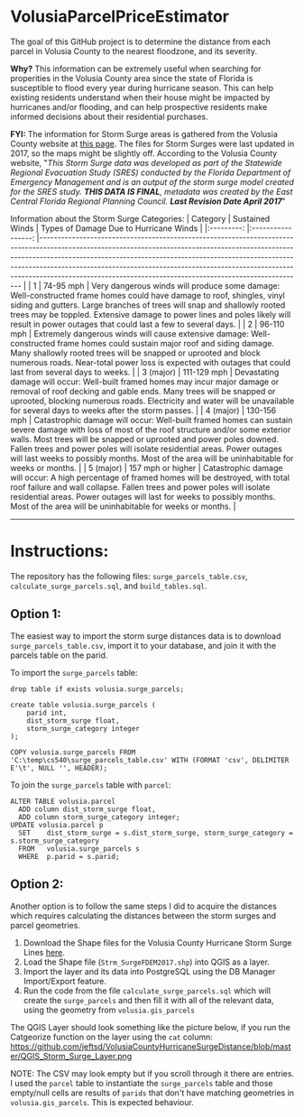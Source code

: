 # VolusiaParcelPriceEstimator
The goal of this GitHub project is to determine the distance from each parcel in Volusia County to the nearest floodzone, and its severity. 

**Why?** This information can be extremely useful when searching for properities in the Volusia County area since the state of Florida is susceptible to flood every year during hurricane season. This can help existing residents understand when their house might be impacted by hurricanes and/or flooding, and can help prospective residents make informed decisions about their residential purchases.

**FYI:** The information for Storm Surge areas is gathered from the Volusia County website at [this page](http://maps.vcgov.org/gis/download/shapes.htm). The files for Storm Surges were last updated in 2017, so the maps might be slightly off. According to the Volusia County website, "*This Storm Surge data was developed as part of the Statewide Regional Evacuation Study (SRES) conducted by the Florida Department of Emergency Management and is an output of the storm surge model created for the SRES study. **THIS DATA IS FINAL**, metadata was created by the East Central Florida Regional Planning Council. **Last Revision Date April 2017***"

Information about the Storm Surge Categories:
|  Category 	|  Sustained Winds  	| Types of Damage Due to Hurricane Winds                                                                                                                                                                                                                                                                                                                                                          	|
|:---------:	|:-----------------:	|-------------------------------------------------------------------------------------------------------------------------------------------------------------------------------------------------------------------------------------------------------------------------------------------------------------------------------------------------------------------------------------------------	|
|     1     	|     74-95 mph     	| Very dangerous winds will produce some damage: Well-constructed frame homes could have damage to roof, shingles, vinyl siding and gutters. Large branches of trees will snap and shallowly rooted trees may be toppled. Extensive damage to power lines and poles likely will result in power outages that could last a few to several days.                                                    	|
|     2     	|     96-110 mph    	| Extremely dangerous winds will cause extensive damage: Well-constructed frame homes could sustain major roof and siding damage. Many shallowly rooted trees will be snapped or uprooted and block numerous roads. Near-total power loss is expected with outages that could last from several days to weeks.                                                                                    	|
| 3 (major) 	|    111-129 mph    	| Devastating damage will occur: Well-built framed homes may incur major damage or removal of roof decking and gable ends. Many trees will be snapped or uprooted, blocking numerous roads. Electricity and water will be unavailable for several days to weeks after the storm passes.                                                                                                           	|
| 4 (major) 	|    130-156 mph    	| Catastrophic damage will occur: Well-built framed homes can sustain severe damage with loss of most of the roof structure and/or some exterior walls. Most trees will be snapped or uprooted and power poles downed. Fallen trees and power poles will isolate residential areas. Power outages will last weeks to possibly months. Most of the area will be uninhabitable for weeks or months. 	|
| 5 (major) 	| 157 mph or higher 	| Catastrophic damage will occur: A high percentage of framed homes will be destroyed, with total roof failure and wall collapse. Fallen trees and power poles will isolate residential areas. Power outages will last for weeks to possibly months. Most of the area will be uninhabitable for weeks or months.                                                                                  	|

***

# Instructions:
The repository has the following files: `surge_parcels_table.csv`, `calculate_surge_parcels.sql`, and `build_tables.sql`.

## Option 1:
The easiest way to import the storm surge distances data is to download `surge_parcels_table.csv`, import it to your database, and join it with the parcels table on the parid.

To import the `surge_parcels` table:
```postgres
drop table if exists volusia.surge_parcels;

create table volusia.surge_parcels (
	parid int, 
	dist_storm_surge float, 
	storm_surge_category integer
);

COPY volusia.surge_parcels FROM 'C:\temp\cs540\surge_parcels_table.csv' WITH (FORMAT 'csv', DELIMITER E'\t', NULL '', HEADER);
```

To join the `surge_parcels` table with `parcel`:
```postgres
ALTER TABLE volusia.parcel
  ADD column dist_storm_surge float,
  ADD column storm_surge_category integer;
UPDATE volusia.parcel p
  SET    dist_storm_surge = s.dist_storm_surge, storm_surge_category = s.storm_surge_category
  FROM   volusia.surge_parcels s
  WHERE  p.parid = s.parid;
```



## Option 2:
Another option is to follow the same steps I did to acquire the distances which requires calculating the distances between the storm surges and parcel geometries.

1. Download the Shape files for the Volusia County Hurricane Storm Surge Lines [here](http://maps.vcgov.org/gis/download/shpfiles/stormsurge.zip).
2. Load the Shape file (`Strm_SurgeFDEM2017.shp`) into QGIS as a layer.
3. Import the layer and its data into PostgreSQL using the DB Manager Import/Export feature.
4. Run the code from the file `calculate_surge_parcels.sql` which will create the `surge_parcels` and then fill it with all of the relevant data, using the geometry from `volusia.gis_parcels`

The QGIS Layer should look something like the picture below, if you run the Catgeorize function on the layer using the `cat` column:
https://github.com/jeftsd/VolusiaCountyHurricaneSurgeDistance/blob/master/QGIS_Storm_Surge_Layer.png

NOTE: The CSV may look empty but if you scroll through it there are entries. I used the `parcel` table to instantiate the `surge_parcels` table and those empty/null cells are results of `parids` that don't have matching geometries in `volusia.gis_parcels`. This is expected behaviour.
